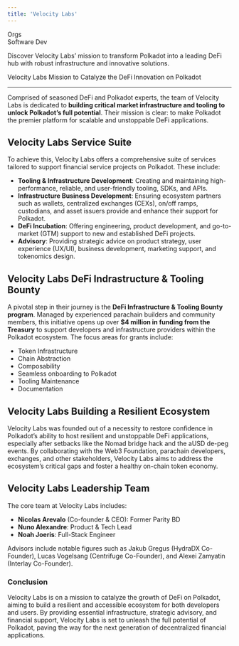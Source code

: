 ```yaml
---
title: 'Velocity Labs'
---
```

Orgs  
 Software Dev  

Discover Velocity Labs’ mission to transform Polkadot into a leading DeFi hub with robust infrastructure and innovative solutions.

Velocity Labs Mission to Catalyze the DeFi Innovation on Polkadot  

--------------------------------------------------------------------

Comprised of seasoned DeFi and Polkadot experts, the team of Velocity Labs is dedicated to **building critical market infrastructure and tooling to unlock Polkadot’s full potential**. Their mission is clear: to make Polkadot the premier platform for scalable and unstoppable DeFi applications.

Velocity Labs Service Suite
---------------------------

To achieve this, Velocity Labs offers a comprehensive suite of services tailored to support financial service projects on Polkadot. These include:

- **Tooling &amp; Infrastructure Development**: Creating and maintaining high-performance, reliable, and user-friendly tooling, SDKs, and APIs.
- **Infrastructure Business Development**: Ensuring ecosystem partners such as wallets, centralized exchanges (CEXs), on/off ramps, custodians, and asset issuers provide and enhance their support for Polkadot.
- **DeFi Incubation**: Offering engineering, product development, and go-to-market (GTM) support to new and established DeFi projects.
- **Advisory**: Providing strategic advice on product strategy, user experience (UX/UI), business development, marketing support, and tokenomics design.

Velocity Labs DeFi Indrastructure &amp; Tooling Bounty
------------------------------------------------------

A pivotal step in their journey is the **DeFi Infrastructure &amp; Tooling Bounty program**. Managed by experienced parachain builders and community members, this initiative opens up over **$4 million in funding from the Treasury** to support developers and infrastructure providers within the Polkadot ecosystem. The focus areas for grants include:

- Token Infrastructure
- Chain Abstraction
- Composability
- Seamless onboarding to Polkadot
- Tooling Maintenance
- Documentation

Velocity Labs Building a Resilient Ecosystem
--------------------------------------------

Velocity Labs was founded out of a necessity to restore confidence in Polkadot’s ability to host resilient and unstoppable DeFi applications, especially after setbacks like the Nomad bridge hack and the aUSD de-peg events. By collaborating with the Web3 Foundation, parachain developers, exchanges, and other stakeholders, Velocity Labs aims to address the ecosystem’s critical gaps and foster a healthy on-chain token economy.

Velocity Labs Leadership Team
-----------------------------

The core team at Velocity Labs includes:

- **Nicolas Arevalo** (Co-founder &amp; CEO): Former Parity BD
- **Nuno Alexandre**: Product &amp; Tech Lead
- **Noah Joeris**: Full-Stack Engineer

Advisors include notable figures such as Jakub Gregus (HydraDX Co-Founder), Lucas Vogelsang (Centrifuge Co-Founder), and Alexei Zamyatin (Interlay Co-Founder).

### Conclusion

Velocity Labs is on a mission to catalyze the growth of DeFi on Polkadot, aiming to build a resilient and accessible ecosystem for both developers and users. By providing essential infrastructure, strategic advisory, and financial support, Velocity Labs is set to unleash the full potential of Polkadot, paving the way for the next generation of decentralized financial applications.
